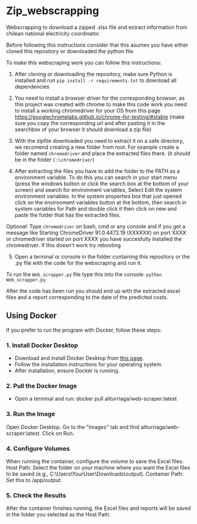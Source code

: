 # Zip_webscrapping
Webscrapping to download a zipped .xlsx file and extract information from chilean national electricity coordinator.

Before following this instructions consider that this asumes you have either cloned this repository or downloaded the python file.

To make this webscraping work you can follow this instructions:

1. After cloning or downloading the repository, make sure Python is installed and run `pip install -r requirements.txt` to download all dependencies

2. You need to install a browser driver for the corresponding browser, as this project was created with chrome to make this code work
you need to install a working chromedriver for your OS from this page https://googlechromelabs.github.io/chrome-for-testing/#stable (make sure you copy the corresponding url and after pasting it in the searchbox of your browser it should download a zip file)

3. With the zipfile downloaded you need to extract it on a safe directory, we recomend creating a new folder from root. For example create a folder named `chromedriver` and place the extracted files there. (it should be in the folder `C:\chromedriver`) 

4. After extracting the files you have to add the folder to the PATH as a environment variable.
    To do this you can search in your start menu (press the windows button or click the search box at the bottom of your screen) and search for environment variables, Select Edit the system environment variables. In the system properties box that just opened click on the environment variables button at the bottom, then search in system variables for Path and double click it then click on new and paste the folder that has the extracted files.

Optional: Type `chromedriver` on bash, cmd or any console and if you get a message like Starting ChromeDriver 91.0.4472.19 (XXXXXX) on port XXXX or chromedriver started on port XXXX  you have succesfully installed the chromedriver. If this doesn't work try rebooting

5. Open a terminal or console in the folder containing this repository or the .py file with the code for the webscraping and run it.

To run the `Web_scrapper.py` file type this into the console: `python Web_scrapper.py`

After the code has been run you should end up with the extracted excel files and a report corresponding to the date of the predicted costs.

## Using Docker

If you prefer to run the program with Docker, follow these steps:

### 1. Install Docker Desktop
- Download and install Docker Desktop from [this page](https://www.docker.com/products/docker-desktop/).
- Follow the installation instructions for your operating system.
- After installation, ensure Docker is running.

### 2. Pull the Docker Image
- Open a terminal and run:
  docker pull aliturriaga/web-scraper:latest
### 3. Run the Image
Open Docker Desktop.
Go to the "Images" tab and find aliturriaga/web-scraper:latest.
Click on Run.
### 4. Configure Volumes
When running the container, configure the volume to save the Excel files:
Host Path: Select the folder on your machine where you want the Excel files to be saved (e.g., C:\Users\YourUser\Downloads\output).
Container Path: Set this to /app/output.
### 5. Check the Results
After the container finishes running, the Excel files and reports will be saved in the folder you selected as the Host Path.